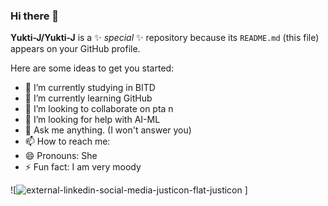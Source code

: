 ### Hi there 👋


**Yukti-J/Yukti-J** is a ✨ _special_ ✨ repository because its `README.md` (this file) appears on your GitHub profile.

Here are some ideas to get you started:

- 🔭 I’m currently studying in BITD
- 🌱 I’m currently learning GitHub
- 👯 I’m looking to collaborate on pta n
- 🤔 I’m looking for help with AI-ML
- 💬 Ask me anything. (I won't answer you)
- 📫 How to reach me: 
- 😄 Pronouns: She
- ⚡ Fun fact: I am very moody

![![external-linkedin-social-media-justicon-flat-justicon](https://user-images.githubusercontent.com/97127815/158577809-ce6ee1ae-ed8f-424a-83c9-91f41a4c62d6.png)
]
